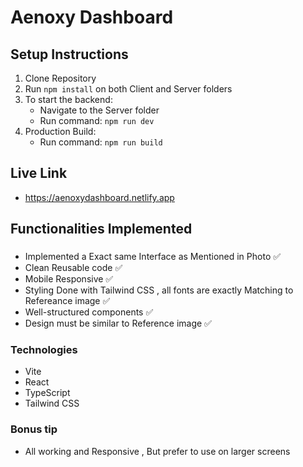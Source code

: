 # Aenoxy Dashboard

## Setup Instructions

1. Clone Repository
2. Run `npm install` on both Client and Server folders
3. To start the backend:
    - Navigate to the Server folder
    - Run command: `npm run dev`
4. Production Build:
    - Run command: `npm run build`
## Live Link
- https://aenoxydashboard.netlify.app

## Functionalities Implemented

### 
- Implemented a Exact same Interface as Mentioned in Photo ✅
- Clean Reusable code ✅
- Mobile Responsive ✅
- Styling Done with Tailwind CSS , all fonts are exactly Matching to Refereance image ✅
- Well-structured components ✅
- Design must be similar to Reference image ✅
### Technologies
- Vite
- React
- TypeScript
- Tailwind CSS

### Bonus tip
- All working and Responsive , But prefer to use on larger screens
